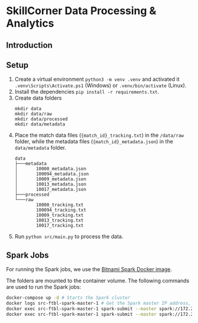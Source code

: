 # SkillCorner Data Processing & Analytics

## Introduction

## Setup
1. Create a virtual environment `python3 -m venv .venv` and activated it `.venv\Scripts\Activate.ps1` (Windows) or `.venv/bin/activate` (Linux).
2. Install the dependencies `pip install -r requirements.txt`.
3. Create data folders 
    ```
    mkdir data
    mkdir data/raw
    mkdir data/processed
    mkdir data/metadata
    ```
4. Place the match data files (`{match_id}_tracking.txt`) in the `/data/raw` folder, while the metadata files (`{match_id}_metadata.json`) in the `data/metadata` folder.
    ```
    data
    ├───metadata
    │       10000_metadata.json
    │       100094_metadata.json
    │       10009_metadata.json
    │       10013_metadata.json
    │       10017_metadata.json
    ├───processed
    └───raw
            10000_tracking.txt
            100094_tracking.txt
            10009_tracking.txt
            10013_tracking.txt
            10017_tracking.txt
    ```
5. Run `python src/main.py` to process the data.


## Spark Jobs
For running the Spark jobs, we use the [Bitnami Spark Docker image](https://hub.docker.com/r/bitnami/spark).

The folders are mounted to the container volume.
The following commands are used to run the Spark jobs:
```bash
docker-compose up -d # Starts the Spark cluster
docker logs src-ftbl-spark-master-1 # Get the Spark master IP address, example: spark://172.20.0.2:7077
docker exec src-ftbl-spark-master-1 spark-submit --master spark://172.20.0.2:7077 /mounted-data/src/most_intense_5_minutes.py
docker exec src-ftbl-spark-master-1 spark-submit --master spark://172.20.0.2:7077 /mounted-data/src/highest_spread_2_minutes.py
```

